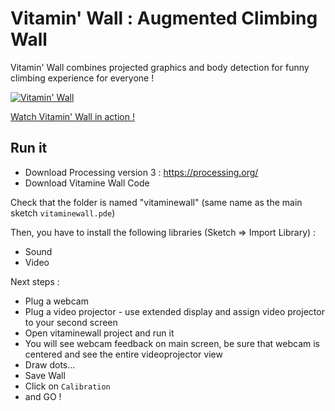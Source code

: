 # Vitamin' Wall : Augmented Climbing Wall

Vitamin' Wall combines projected graphics and body detection for funny climbing experience for everyone ! 

[![Vitamin' Wall](http://bricolab-aidal.fr/wp-content/uploads/2017/02/VitamineWall.png)](https://vimeo.com/202650498 "Vitamine Wall - Click to Watch!")

[Watch Vitamin' Wall in action !](https://vimeo.com/202650498)

## Run it

* Download Processing version 3 : https://processing.org/
* Download Vitamine Wall Code

Check that the folder is named "vitaminewall" (same name as the main sketch `vitaminewall.pde`)

Then, you have to install the following libraries (Sketch => Import Library) :
* Sound
* Video

Next steps :
* Plug a webcam 
* Plug a video projector - use extended display and assign video projector to your second screen
* Open vitaminewall project and run it
* You will see webcam feedback on main screen, be sure that webcam is centered and see the entire videoprojector view
* Draw dots...
* Save Wall
* Click on `Calibration`
* and GO !


